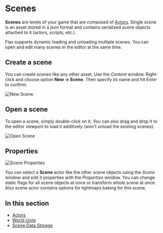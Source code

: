 # Scenes

**Scenes** are levels of your game that are composed of [Actors](actors.md). Single scene is an asset stored in a *json* format and contains serialized scene objects attached to it (actors, scripts, etc.).

Flax supports dynamic loading and unloading multiple scenes. You can open and edit many scenes in the editor at the same time.

## Create a scene

You can create scenes like any other asset. Use the *Content* window. Right-click and choose option **New -> Scene**. Then specify its name and hit *Enter* to confirm.

![New Scene](media/new-scene.jpg)

## Open a scene

To open a scene, simply double-click on it. You can also drag and drop it to the editor viewport to load it additively (won't unload the existing scenes).

![Open Scene](media/open-scene.jpg)

## Properties

![Scene Properties](media/scene-properties.jpg)

You can select a **Scene** actor like the other scene objects using the *Scene* window and edit it properties with the *Properties* window. You can change static flags for all scene objects at once or transform whole scene at once.
Also scene actor contains options for lightmaps baking for this scene.

## In this section

* [Actors](actors.md)
* [World Units](world-units.md)
* [Scene Data Storage](scene-data.md)
